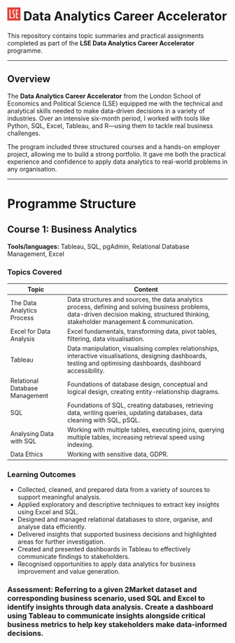 # <img src="lse_logo.png" alt="LSE Logo" height="30"/> Data Analytics Career Accelerator

This repository contains topic summaries and practical assignments completed as part of the **LSE Data Analytics Career Accelerator** programme.

---

## Overview

The **Data Analytics Career Accelerator** from the London School of Economics and Political Science (LSE) equipped me with the technical and analytical skills needed to make data-driven decisions in a variety of industries. Over an intensive six-month period, I worked with tools like Python, SQL, Excel, Tableau, and R—using them to tackle real business challenges.

The program included three structured courses and a hands-on employer project, allowing me to build a strong portfolio. It gave me both the practical experience and confidence to apply data analytics to real-world problems in any organisation.

---

# Programme Structure

## Course 1: Business Analytics

**Tools/languages:** Tableau, SQL, pgAdmin, Relational Database Management, Excel

### Topics Covered

| Topic                         | Content                                                                                                                                         |
|------------------------------|-------------------------------------------------------------------------------------------------------------------------------------------------|
| The Data Analytics Process    | Data structures and sources, the data analytics process, defining and solving business problems, data-driven decision making, structured thinking, stakeholder management & communication. |
| Excel for Data Analysis       | Excel fundamentals, transforming data, pivot tables, filtering, data visualisation.                                                             |
| Tableau                       | Data manipulation, visualising complex relationships, interactive visualisations, designing dashboards, testing and optimising dashboards, dashboard accessibility. |
| Relational Database Management| Foundations of database design, conceptual and logical design, creating entity-relationship diagrams.                                           |
| SQL                           | Foundations of SQL, creating databases, retrieving data, writing queries, updating databases, data cleaning with SQL, pSQL.                     |
| Analysing Data with SQL       | Working with multiple tables, executing joins, querying multiple tables, increasing retrieval speed using indexing.                            |
| Data Ethics                   | Working with sensitive data, GDPR.                                                                                                              |

### Learning Outcomes

- Collected, cleaned, and prepared data from a variety of sources to support meaningful analysis.  
- Applied exploratory and descriptive techniques to extract key insights using Excel and SQL.  
- Designed and managed relational databases to store, organise, and analyse data efficiently.  
- Delivered insights that supported business decisions and highlighted areas for further investigation.  
- Created and presented dashboards in Tableau to effectively communicate findings to stakeholders.  
- Recognised opportunities to apply data analytics for business improvement and value generation.

### Assessment: Referring to a given 2Market dataset and corresponding business scenario, used SQL and Excel to identify insights through data analysis. Create a dashboard using Tableau to communicate insights alongside critical business metrics to help key stakeholders make data-informed decisions.

